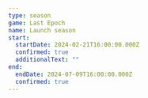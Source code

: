 ```yaml
---
type: season
game: Last Epoch
name: Launch season
start:
  startDate: 2024-02-21T16:00:00.000Z
  confirmed: true
  additionalText: ""
end:
  endDate: 2024-07-09T16:00:00.000Z
  confirmed: true
---
```

